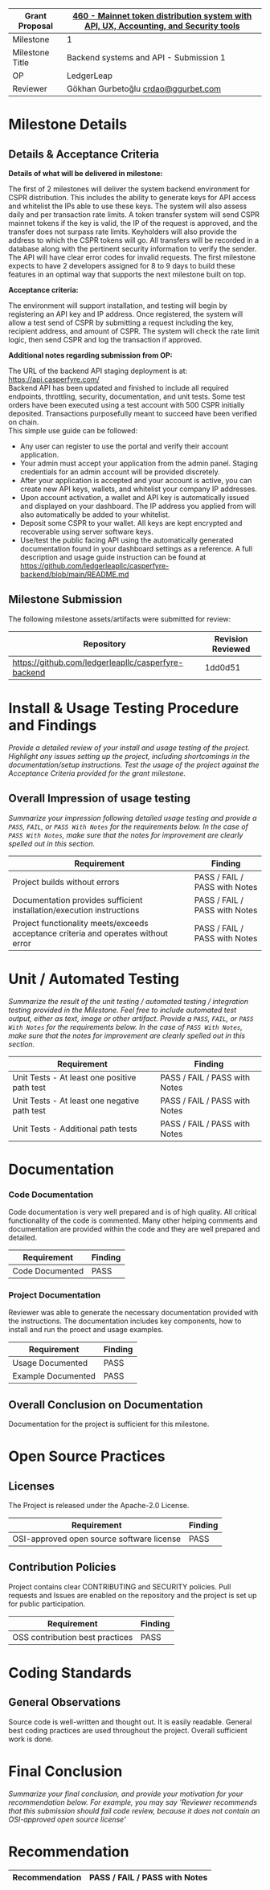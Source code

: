 Grant Proposal | [460 - Mainnet token distribution system with API, UX, Accounting, and Security tools](https://portal.devxdao.com/public-proposals/460)
------------ | -------------
Milestone | 1
Milestone Title | Backend systems and API - Submission 1
OP | LedgerLeap
Reviewer | Gökhan Gurbetoğlu <crdao@ggurbet.com>


# Milestone Details

## Details & Acceptance Criteria

**Details of what will be delivered in milestone:**

The first of 2 milestones will deliver the system backend environment for CSPR distribution. This includes the ability to generate keys for API access and whitelist the IPs able to use these keys. The system will also assess daily and per transaction rate limits. A token transfer system will send CSPR mainnet tokens if the key is valid, the IP of the request is approved, and the transfer does not surpass rate limits. Keyholders will also provide the address to which the CSPR tokens will go. All transfers will be recorded in a database along with the pertinent security information to verify the sender. The API will have clear error codes for invalid requests. The first milestone expects to have 2 developers assigned for 8 to 9 days to build these features in an optimal way that supports the next milestone built on top.

**Acceptance criteria:**

The environment will support installation, and testing will begin by registering an API key and IP address. Once registered, the system will allow a test send of CSPR by submitting a request including the key, recipient address, and amount of CSPR. The system will check the rate limit logic, then send CSPR and log the transaction if approved.

**Additional notes regarding submission from OP:**

The URL of the backend API staging deployment is at: https://api.casperfyre.com/  
Backend API has been updated and finished to include all required endpoints, throttling, security, documentation, and unit tests. Some test orders have been executed using a test account with 500 CSPR initially deposited. Transactions purposefully meant to succeed have been verified on chain.  
This simple use guide can be followed:
 - Any user can register to use the portal and verify their account application.
 - Your admin must accept your application from the admin panel. Staging credentials for an admin account will be provided discretely.
 - After your application is accepted and your account is active, you can create new API keys, wallets, and whitelist your company IP addresses.
 - Upon account activation, a wallet and API key is automatically issued and displayed on your dashboard. The IP address you applied from will also automatically be added to your whitelist.
 - Deposit some CSPR to your wallet. All keys are kept encrypted and recoverable using server software keys.
 - Use/test the public facing API using the automatically generated documentation found in your dashboard settings as a reference.
A full description and usage guide instruction can be found at https://github.com/ledgerleapllc/casperfyre-backend/blob/main/README.md

## Milestone Submission

The following milestone assets/artifacts were submitted for review:

Repository | Revision Reviewed
------------ | -------------
https://github.com/ledgerleapllc/casperfyre-backend | 1dd0d51


# Install & Usage Testing Procedure and Findings

_Provide a detailed review of your install and usage testing of the project. Highlight any issues setting up the project,
including shortcomings in the documentation/setup instructions. Test the usage of the project against the Acceptance Criteria
provided for the grant milestone._

## Overall Impression of usage testing

_Summarize your impression following detailed usage testing and provide a `PASS`, `FAIL`, or `PASS With Notes` for the requirements
below. In the case of `PASS With Notes`, make sure that the notes for improvement are clearly spelled out in this section._

Requirement | Finding
------------ | -------------
Project builds without errors | PASS / FAIL / PASS with Notes
Documentation provides sufficient installation/execution instructions | PASS / FAIL / PASS with Notes
Project functionality meets/exceeds acceptance criteria and operates without error | PASS / FAIL / PASS with Notes

# Unit / Automated Testing

_Summarize the result of the unit testing / automated testing / integration testing provided in the Milestone. Feel free to include
automated test output, either as text, image or other artifact. Provide a `PASS`, `FAIL`, or `PASS With Notes` for the requirements
below. In the case of `PASS With Notes`, make sure that the notes for improvement are clearly spelled out in this section._

Requirement | Finding
------------ | -------------
Unit Tests - At least one positive path test | PASS / FAIL / PASS with Notes
Unit Tests - At least one negative path test | PASS / FAIL / PASS with Notes
Unit Tests - Additional path tests | PASS / FAIL / PASS with Notes

# Documentation

### Code Documentation

Code documentation is very well prepared and is of high quality. All critical functionality of the code is commented. Many other helping comments and documentation are provided within the code and they are well prepared and detailed.

Requirement | Finding
------------ | -------------
Code Documented | PASS

### Project Documentation

Reviewer was able to generate the necessary documentation provided with the instructions. The documentation includes key components, how to install and run the proect and usage examples.

Requirement | Finding
------------ | -------------
Usage Documented | PASS
Example Documented | PASS

## Overall Conclusion on Documentation

Documentation for the project is sufficient for this milestone.


# Open Source Practices

## Licenses

The Project is released under the Apache-2.0 License.

Requirement | Finding
------------ | -------------
OSI-approved open source software license | PASS

## Contribution Policies

Project contains clear CONTRIBUTING and SECURITY policies. Pull requests and Issues are enabled on the repository and the project is set up for public participation.

Requirement | Finding
------------ | -------------
OSS contribution best practices | PASS

# Coding Standards

## General Observations

Source code is well-written and thought out. It is easily readable. General best coding practices are used throughout the project. Overall sufficient work is done.


# Final Conclusion

_Summarize your final conclusion, and provide your motivation for your recommendation below. For example, you may say 'Reviewer recommends that this
submission should fail code review, because it does not contain an OSI-approved open source license'_

# Recommendation

Recommendation | PASS / FAIL / PASS with Notes
------------ | -------------
